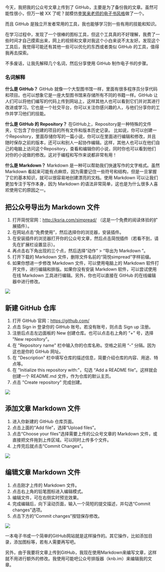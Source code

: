 
今天，我把我的公众号文章上传到了 GitHub，主要是为了备份我的文章。虽然可能性很小，但万一被 XX 了呢？就模仿[李笑来老师的电子书风格](https://github.com/xiaolai?page=1&tab=repositories)做了一个。

而且 GitHub 是独立开发者常用的工具，我也能够学习到一些有用的技能和知识。

在学习过程中，发现了一个很棒的图标工具，但这个工具真的不好理解，我费了一些时间才自己摸索出来，网上的视频和文章对我这个小白来说不太友好。发现这个工具后，我觉得可能还有其他一些可以优化的东西或者类似 GitHub 的工具，值得我再去探索。

不多废话，让我先解释几个名词，然后分享使用 GitHub 制作电子书的步骤。 

### 名词解释
**什么是 GitHub？**
GitHub 就像一个大型图书馆一样，里面有很多程序员分享代码和项目。也可以想象它是一座大型图书馆来存储所有不同的书籍一样。GitHub 让人们可以将他们编写的代码上传到网站上，这样其他人也可以看到它们并对其进行改进或学习。它也是一个社交平台，你可以关注你感兴趣的人，与他们分享你的工作并学习他们的技能。

**什么是 GitHub 的 Repository？**
在GitHub上，Repository是一种特殊的文件夹，它包含了你创建的项目的所有文件和版本历史记录。 比如说，你可以创建一个Repository，里面存储你写的一篇小说，你可以在里面进行编辑和修改，并且随时保存之前的版本，还可以和别人一起协作编辑。这样，其他人也可以在他们自己的电脑上访问这个Repository，查看和编辑你的小说，同时你也可以看到他们对你的小说做的修改。这对于编程和写作来说都非常有用！

**什么是 Markdown？**
Markdown 是一种可以帮助我们快速写作的文字格式。虽然 Markdown 看起来可能有点麻烦，因为需要记住一些符号和结构，但是一旦掌握了它的基本知识，就可以很容易地创建漂亮的文档。使用 Markdown 可以让我们更加专注于写作本身，因为 Markdown 的语法非常简单，这也是为什么很多人喜欢使用它的原因之一。

## 把公众号导出为 Markdown 文件
1. 打开简悦官网：http://ksria.com/simpread/ （这是一个免费的阅读体验的扩展插件）。
2. 在网站点击“免费使用”，然后选择你的浏览器，安装插件。
3. 在安装插件的浏览器打开你的公众号文章，然后点击简悦插件（若看不到，请先在扩展栏设置显示）。
4. 再点击右下角出现的三个点，然后选择“动作” > “导出为 Markdown ”。
5. 打开下载的 Markdown 文件，删除文件名前的“简悦simpread”字样前缀。
6. 如果你想进一步修改 Markdown 文件，可以使用电脑上的 Markdown 软件打开文件，进行编辑和排版。如果你没有安装 Markdown 软件，可以尝试使用在线 Markdown 工具进行编辑。另外，你也可以直接在 GitHub 的在线编辑器中进行修改。

![](https://mmbiz.qpic.cn/mmbiz_gif/2qRZ6oIialEDZ8nzv8HYoKdicHeARf8Q12Hef9TuEMgaHCVjcIZ5vKqA73VVKvk9iaD4liabrDZbPs90lojyw9NMLg/640?wx_fmt=gif)

## 新建 GitHub 仓库
1. 打开 GitHub 官网：https://github.com/
2. 点击 Sign in 登录你的 GitHub 账号。若没有账号，则点击 Sign up 注册。
3. 注册后点击左边面板的 New 创建仓库。也可以点击右上角的 “+” 号，选择 "New repository"。
4. 在 "Repository name" 栏中输入你的仓库名称。空格之前用 “-” 分隔。因为这也是你的 GitHub 网址。
5. 在 "Description" 栏中填写仓库的描述信息，简要介绍仓库的内容、用途、特点等。
6. 在 "Initialize this repository with:"，勾选 “Add a README file”。这样就会创建一个 README.md 文件，作为仓库的默认主页。
5. 点击 "Create repository" 完成创建。

![](https://mmbiz.qpic.cn/mmbiz_png/2qRZ6oIialEDZ8nzv8HYoKdicHeARf8Q122cicjic3wOkr8sxC6SagFd4NG7QoqFCHkHIYCfvrvWXVOC7m5fCRo53A/640?wx_fmt=png)

## 添加文章 Markdown 文件
1. 进入你新建的 GitHub 仓库页面。
2. 点击上面的“Add file”，选择“Upload files”。
3. 点击“Choose your files”选择需要上传的公众号文章的 Markdown 文件，或直接把文件拖到上传区域。可以同时上传多个文件。
4. 上传完后就点击“Commit Changes”。


![](https://mmbiz.qpic.cn/mmbiz_png/2qRZ6oIialEDZ8nzv8HYoKdicHeARf8Q12ucRTicbDEMbq7xkjicibFcIHnicOyRJgjDMG8yStgDRXqYfZJ8jrWBk6EA/640?wx_fmt=png)

## 编辑文章 Markdown 文件
1. 点击刚才上传的 Markdown 文件。
2. 点击右上角的铅笔图标进入编辑模式。
3. 编辑文件，可在右侧实时预览效果。
4. 完成编辑后，向下滚动页面，输入一个简短的提交描述，并勾选“Commit changes”选项。
5. 点击下方的“Commit changes”按钮保存修改。


![](https://mmbiz.qpic.cn/mmbiz_png/2qRZ6oIialEDZ8nzv8HYoKdicHeARf8Q12JoI6CIkPaHuoYmxGVF5BN1UibA4LBG9XWRzNibp80uTLUdZQ89WSRPCA/640?wx_fmt=png)

一本电子书或一个简单的GitHub网站就是这样操作的。其它操作，比如添加目录，添加图标等，若有人需要再写吧。

另外，由于我要将文章上传到GitHub，我现在使用Markdown来编写文章，这样就不用进行额外的修改。我使用可能吧公众号排版器（knb.im）来编辑我的文章。
